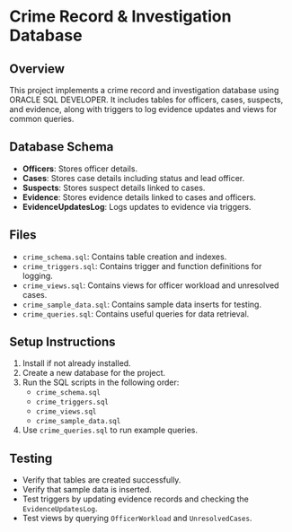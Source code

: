 # Crime Record & Investigation Database

## Overview
This project implements a crime record and investigation database using ORACLE SQL DEVELOPER. It includes tables for officers, cases, suspects, and evidence, along with triggers to log evidence updates and views for common queries.

## Database Schema
- **Officers**: Stores officer details.
- **Cases**: Stores case details including status and lead officer.
- **Suspects**: Stores suspect details linked to cases.
- **Evidence**: Stores evidence details linked to cases and officers.
- **EvidenceUpdatesLog**: Logs updates to evidence via triggers.

## Files
- `crime_schema.sql`: Contains table creation and indexes.
- `crime_triggers.sql`: Contains trigger and function definitions for logging.
- `crime_views.sql`: Contains views for officer workload and unresolved cases.
- `crime_sample_data.sql`: Contains sample data inserts for testing.
- `crime_queries.sql`: Contains useful queries for data retrieval.

## Setup Instructions
1. Install if not already installed.
2. Create a new database for the project.
3. Run the SQL scripts in the following order:
   - `crime_schema.sql`
   - `crime_triggers.sql`
   - `crime_views.sql`
   - `crime_sample_data.sql`
4. Use `crime_queries.sql` to run example queries.

## Testing
- Verify that tables are created successfully.
- Verify that sample data is inserted.
- Test triggers by updating evidence records and checking the `EvidenceUpdatesLog`.
- Test views by querying `OfficerWorkload` and `UnresolvedCases`.

